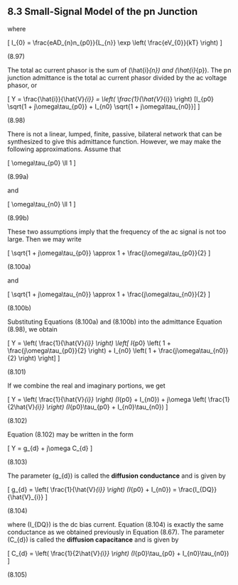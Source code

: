 ## 8.3 Small-Signal Model of the pn Junction

where

\[
I_{0} = \frac{eAD_{n}n_{p0}}{L_{n}} \exp \left( \frac{eV_{0}}{kT} \right)
\]

(8.97)

The total ac current phasor is the sum of \(\hat{i}_{n}\) and \(\hat{i}_{p}\). The pn junction admittance is the total ac current phasor divided by the ac voltage phasor, or

\[
Y = \frac{\hat{i}}{\hat{V}_{i}} = \left( \frac{1}{\hat{V}_{i}} \right) [I_{p0} \sqrt{1 + j\omega\tau_{p0}} + I_{n0} \sqrt{1 + j\omega\tau_{n0}}]
\]

(8.98)

There is not a linear, lumped, finite, passive, bilateral network that can be synthesized to give this admittance function. However, we may make the following approximations. Assume that

\[
\omega\tau_{p0} \ll 1
\]

(8.99a)

and

\[
\omega\tau_{n0} \ll 1
\]

(8.99b)

These two assumptions imply that the frequency of the ac signal is not too large. Then we may write

\[
\sqrt{1 + j\omega\tau_{p0}} \approx 1 + \frac{j\omega\tau_{p0}}{2}
\]

(8.100a)

and

\[
\sqrt{1 + j\omega\tau_{n0}} \approx 1 + \frac{j\omega\tau_{n0}}{2}
\]

(8.100b)

Substituting Equations (8.100a) and (8.100b) into the admittance Equation (8.98), we obtain

\[
Y = \left( \frac{1}{\hat{V}_{i}} \right) \left[ I_{p0} \left( 1 + \frac{j\omega\tau_{p0}}{2} \right) + I_{n0} \left( 1 + \frac{j\omega\tau_{n0}}{2} \right) \right]
\]

(8.101)

If we combine the real and imaginary portions, we get

\[
Y = \left( \frac{1}{\hat{V}_{i}} \right) (I_{p0} + I_{n0}) + j\omega \left( \frac{1}{2\hat{V}_{i}} \right) (I_{p0}\tau_{p0} + I_{n0}\tau_{n0})
\]

(8.102)

Equation (8.102) may be written in the form

\[
Y = g_{d} + j\omega C_{d}
\]

(8.103)

The parameter \(g_{d}\) is called the **diffusion conductance** and is given by

\[
g_{d} = \left( \frac{1}{\hat{V}_{i}} \right) (I_{p0} + I_{n0}) = \frac{I_{DQ}}{\hat{V}_{i}}
\]

(8.104)

where \(I_{DQ}\) is the dc bias current. Equation (8.104) is exactly the same conductance as we obtained previously in Equation (8.67). The parameter \(C_{d}\) is called the **diffusion capacitance** and is given by

\[
C_{d} = \left( \frac{1}{2\hat{V}_{i}} \right) (I_{p0}\tau_{p0} + I_{n0}\tau_{n0})
\]

(8.105)